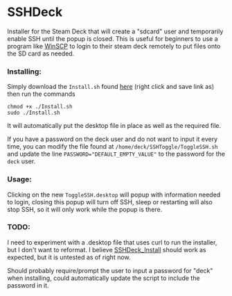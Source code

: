 # SSHDeck
Installer for the Steam Deck that will create a "sdcard" user and temporarily enable SSH until the popup is closed. This is useful for beginners to use a program like [WinSCP](https://winscp.net/eng/index.php) to login to their steam deck remotely to put files onto the SD card as needed.

### Installing:
Simply download the `Install.sh` found [here](https://raw.githubusercontent.com/krum110487/SSHDeck/main/bin/Install.sh) (right click and save link as) then run the commands 
```
chmod +x ./Install.sh
sudo ./Install.sh
```
It will automatically put the desktop file in place as well as the required file.

If you have a password on the deck user and do not want to input it every time, you can modify the file found at `/home/deck/SSHToggle/ToggleSSH.sh` and update the line `PASSWORD="DEFAULT_EMPTY_VALUE"` to the password for the `deck` user.

### Usage:
Clicking on the new `ToggleSSH.desktop` will popup with information needed to login, closing this popup will turn off SSH, sleep or restarting will also stop SSH, so it will only work while the popup is there.

### TODO:
I need to experiment with a .desktop file that uses curl to run the installer, but I don't want to reformat. I believe [SSHDeck_Install](https://raw.githubusercontent.com/krum110487/SSHDeck/main/SSHDeck_Install.desktop) should work as expected, but it is untested as of right now.

Should probably require/prompt the user to input a password for "deck" when installing, could automatically update the script to include the password in it.